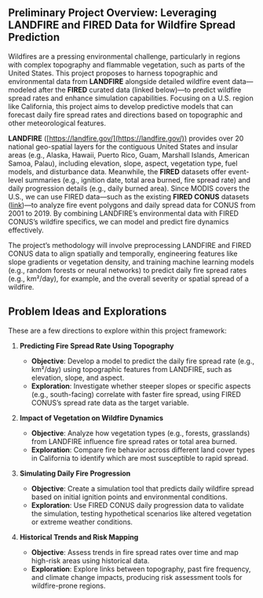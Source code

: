 <!-- # Leveraging Environmental Sensor Data for Predictive Modeling and Causal Analysis of Grapevine Diseases

Grapevines are a cornerstone of the global fruit and wine industries but face persistent threats from diseases such as powdery mildew, downy mildew, and bacterial leaf spot. These diseases compromise yield and fruit quality. Moreover, grapevine diseases are often less studied in the forecasting of plant diseases. This project aims to use the ["Grape Disease Dataset,"](https://pmc.ncbi.nlm.nih.gov/articles/PMC11190471/#sec0004) comprising 10,000 records of environmental parameters—temperature, humidity, and leaf wetness—collected via sensors across grape-growing regions, alongside disease incidence data for key pathogens. Our goal is to develop a predictive framework for forecasting grapevine disease outbreaks.

We're interested in applying causal analysis and ML techniques to uncover drivers for grapevine diseases. The dataset above provides only a few variables, however (temperature, humidity, and leaf wetness). We're curious to explore if these variables can sufficiently predict, or monitor, outbreaks. In terms of feedback, we're unsure of whether to look for additional environment variables to inform this disease prediction, and/or how we can approach going about finding this type of data. 

In terms of causal analysis, we're interested in identifying directional relationships between environmental factors (e.g., prolonged leaf wetness) and disease onset, accounting for other confounding variables like seasonal weather patterns. We plan to use time-series based and classification ML models to capture spatial-temporal patterns and non-linear interactions in the data.

For our feature engineering, we're interested in deriving new predictors (and interested in any feedback or ideas here, as well), such as cumulative humidity hours, temperature-humidity interaction, leaf wetness duration, which we aim to analyze in context of the environmental requirements for various pathogens to develop. 

By combining causal inference with ML forecasting, this project aims to deliver new insights that can be used to better model and predict grapevine health.  -->

## Preliminary Project Overview: Leveraging LANDFIRE and FIRED Data for Wildfire Spread Prediction

Wildfires are a pressing environmental challenge, particularly in regions with complex topography and flammable vegetation, such as parts of the United States. This project proposes to harness topographic and environmental data from **LANDFIRE** alongside detailed wildfire event data—modeled after the **FIRED** curated data (linked below)—to predict wildfire spread rates and enhance simulation capabilities. Focusing on a U.S. region like California, this project aims to develop predictive models that can forecast daily fire spread rates and directions based on topographic and other meteorological features.

**LANDFIRE** ([https://landfire.gov/](https://landfire.gov/)) provides over 20 national geo-spatial layers for the contiguous United States and insular areas (e.g., Alaska, Hawaii, Puerto Rico, Guam, Marshall Islands, American Samoa, Palau), including elevation, slope, aspect, vegetation type, fuel models, and disturbance data. Meanwhile, the **FIRED** datasets offer event-level summaries (e.g., ignition date, total area burned, fire spread rate) and daily progression details (e.g., daily burned area). Since MODIS covers the U.S., we can use FIRED data—such as the existing **FIRED CONUS** datasets ([link](https://github.com/earthlab/firedpy))—to analyze fire event polygons and daily spread data for CONUS from 2001 to 2019. By combining LANDFIRE’s environmental data with FIRED CONUS’s wildfire specifics, we can model and predict fire dynamics effectively.

The project’s methodology will involve preprocessing LANDFIRE and FIRED CONUS data to align spatially and temporally, engineering features like slope gradients or vegetation density, and training machine learning models (e.g., random forests or neural networks) to predict daily fire spread rates (e.g., km²/day), for example, and the overall severity or spatial spread of a wildfire.

## Problem Ideas and Explorations

These are a few directions to explore within this project framework:

1. **Predicting Fire Spread Rate Using Topography**  
   - **Objective**: Develop a model to predict the daily fire spread rate (e.g., km²/day) using topographic features from LANDFIRE, such as elevation, slope, and aspect.  
   - **Exploration**: Investigate whether steeper slopes or specific aspects (e.g., south-facing) correlate with faster fire spread, using FIRED CONUS’s spread rate data as the target variable.

2. **Impact of Vegetation on Wildfire Dynamics**  
   - **Objective**: Analyze how vegetation types (e.g., forests, grasslands) from LANDFIRE influence fire spread rates or total area burned.  
   - **Exploration**: Compare fire behavior across different land cover types in California to identify which are most susceptible to rapid spread.

3. **Simulating Daily Fire Progression**  
   - **Objective**: Create a simulation tool that predicts daily wildfire spread based on initial ignition points and environmental conditions.  
   - **Exploration**: Use FIRED CONUS daily progression data to validate the simulation, testing hypothetical scenarios like altered vegetation or extreme weather conditions.

4. **Historical Trends and Risk Mapping**  
   - **Objective**: Assess trends in fire spread rates over time and map high-risk areas using historical data.  
   - **Exploration**: Explore links between topography, past fire frequency, and climate change impacts, producing risk assessment tools for wildfire-prone regions.

